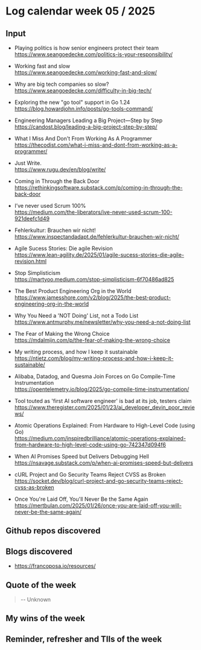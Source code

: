 # Log calendar week 05 / 2025


## Input

- Playing politics is how senior engineers protect their team  
https://www.seangoedecke.com/politics-is-your-responsibility/
- Working fast and slow  
https://www.seangoedecke.com/working-fast-and-slow/
- Why are big tech companies so slow?  
https://www.seangoedecke.com/difficulty-in-big-tech/
- Exploring the new "go tool" support in Go 1.24  
https://blog.howardjohn.info/posts/go-tools-command/
- Engineering Managers Leading a Big Project—Step by Step  
https://candost.blog/leading-a-big-project-step-by-step/
- What I Miss And Don't From Working As A Programmer  
https://thecodist.com/what-i-miss-and-dont-from-working-as-a-programmer/
- Just Write.  
https://www.rugu.dev/en/blog/write/
- Coming in Through the Back Door  
https://rethinkingsoftware.substack.com/p/coming-in-through-the-back-door


- I’ve never used Scrum 100%  
https://medium.com/the-liberators/ive-never-used-scrum-100-921deefc1d49
- Fehlerkultur: Brauchen wir nicht!  
https://www.inspectandadapt.de/fehlerkultur-brauchen-wir-nicht/

- Agile Sucess Stories: Die agile Revision  
https://www.lean-agility.de/2025/01/agile-sucess-stories-die-agile-revision.html
- Stop Simplisticism  
https://martyoo.medium.com/stop-simplisticism-6f70486ad825
- The Best Product Engineering Org in the World  
https://www.jamesshore.com/v2/blog/2025/the-best-product-engineering-org-in-the-world
- Why You Need a 'NOT Doing' List, not a Todo List  
https://www.antmurphy.me/newsletter/why-you-need-a-not-doing-list
- The Fear of Making the Wrong Choice  
https://mdalmijn.com/p/the-fear-of-making-the-wrong-choice


- My writing process, and how I keep it sustainable  
https://ntietz.com/blog/my-writing-process-and-how-i-keep-it-sustainable/

- Alibaba, Datadog, and Quesma Join Forces on Go Compile-Time Instrumentation  
https://opentelemetry.io/blog/2025/go-compile-time-instrumentation/

- Tool touted as 'first AI software engineer' is bad at its job, testers claim  
https://www.theregister.com/2025/01/23/ai_developer_devin_poor_reviews/

- Atomic Operations Explained: From Hardware to High-Level Code (using Go)  
https://medium.com/inspiredbrilliance/atomic-operations-explained-from-hardware-to-high-level-code-using-go-742347d094f6

- When AI Promises Speed but Delivers Debugging Hell  
https://nsavage.substack.com/p/when-ai-promises-speed-but-delivers

- cURL Project and Go Security Teams Reject CVSS as Broken  
https://socket.dev/blog/curl-project-and-go-security-teams-reject-cvss-as-broken

- Once You're Laid Off, You'll Never Be the Same Again  
https://mertbulan.com/2025/01/26/once-you-are-laid-off-you-will-never-be-the-same-again/

## Github repos discovered

## Blogs discovered
- https://francoposa.io/resources/
## Quote of the week

>
>
> -- Unknown

## My wins of the week

## Reminder, refresher and TIls of the week
